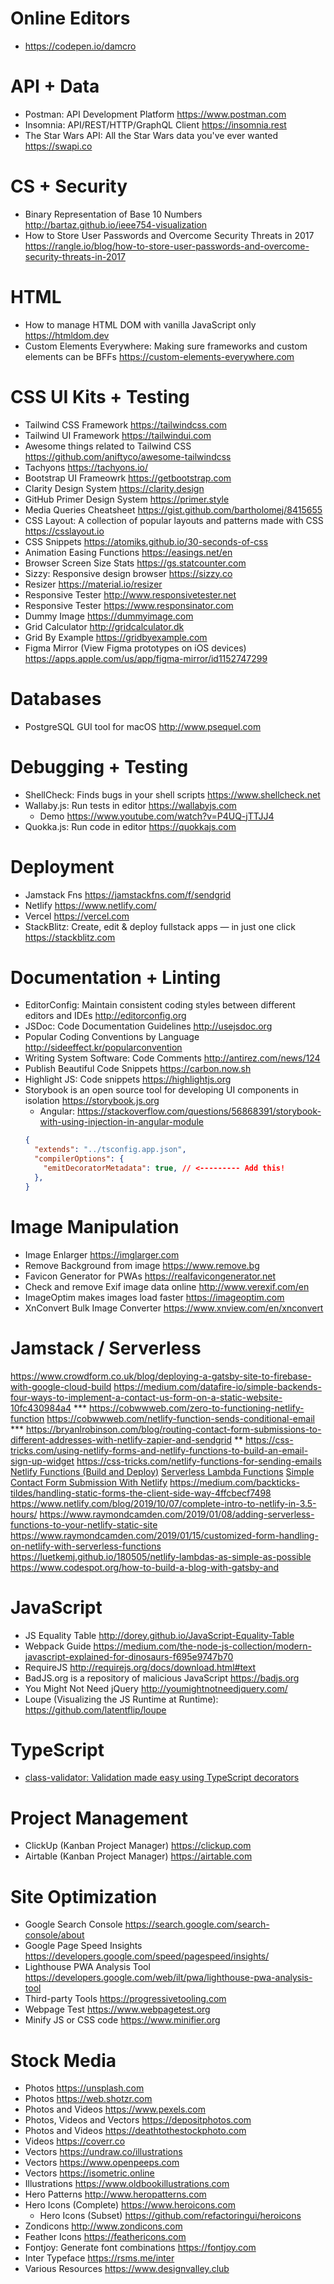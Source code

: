 # Online Editors
* <https://codepen.io/damcro>

# API + Data
* Postman: API Development Platform <https://www.postman.com>
* Insomnia: API/REST/HTTP/GraphQL Client <https://insomnia.rest>
* The Star Wars API: All the Star Wars data you've ever wanted <https://swapi.co>

# CS + Security
* Binary Representation of Base 10 Numbers <http://bartaz.github.io/ieee754-visualization>
* How to Store User Passwords and Overcome Security Threats in 2017 <https://rangle.io/blog/how-to-store-user-passwords-and-overcome-security-threats-in-2017>

# HTML
* How to manage HTML DOM with vanilla JavaScript only <https://htmldom.dev>
* Custom Elements Everywhere: Making sure frameworks and custom elements can be BFFs <https://custom-elements-everywhere.com>

# CSS UI Kits + Testing
* Tailwind CSS Framework <https://tailwindcss.com>
* Tailwind UI Framework <https://tailwindui.com>
* Awesome things related to Tailwind CSS <https://github.com/aniftyco/awesome-tailwindcss>
* Tachyons <https://tachyons.io/>
* Bootstrap UI Frameowrk <https://getbootstrap.com>
* Clarity Design System <https://clarity.design>
* GitHub Primer Design System <https://primer.style>
* Media Queries Cheatsheet <https://gist.github.com/bartholomej/8415655>
* CSS Layout: A collection of popular layouts and patterns made with CSS <https://csslayout.io>
* CSS Snippets <https://atomiks.github.io/30-seconds-of-css>
* Animation Easing Functions <https://easings.net/en>
* Browser Screen Size Stats <https://gs.statcounter.com>
* Sizzy: Responsive design browser <https://sizzy.co>
* Resizer <https://material.io/resizer>
* Responsive Tester <http://www.responsivetester.net>
* Responsive Tester <https://www.responsinator.com>
* Dummy Image <https://dummyimage.com>
* Grid Calculator <http://gridcalculator.dk>
* Grid By Example <https://gridbyexample.com>
* Figma Mirror (View Figma prototypes on iOS devices) <https://apps.apple.com/us/app/figma-mirror/id1152747299>

# Databases
* PostgreSQL GUI tool for macOS <http://www.psequel.com>

# Debugging + Testing
* ShellCheck: Finds bugs in your shell scripts <https://www.shellcheck.net>
* Wallaby.js: Run tests in editor <https://wallabyjs.com>
  * Demo <https://www.youtube.com/watch?v=P4UQ-jTTJJ4>
* Quokka.js: Run code in editor <https://quokkajs.com>

# Deployment
* Jamstack Fns <https://jamstackfns.com/f/sendgrid>
* Netlify <https://www.netlify.com/>
* Vercel <https://vercel.com>
* StackBlitz: Create, edit & deploy fullstack apps — in just one click <https://stackblitz.com>

# Documentation + Linting
* EditorConfig: Maintain consistent coding styles between different editors and IDEs <http://editorconfig.org>
* JSDoc: Code Documentation Guidelines <http://usejsdoc.org>
* Popular Coding Conventions by Language <http://sideeffect.kr/popularconvention>
* Writing System Software: Code Comments <http://antirez.com/news/124>
* Publish Beautiful Code Snippets <https://carbon.now.sh>
* Highlight JS: Code snippets <https://highlightjs.org>
* Storybook is an open source tool for developing UI components in isolation <https://storybook.js.org>
  * Angular: <https://stackoverflow.com/questions/56868391/storybook-with-using-injection-in-angular-module>
  ```json
  {
    "extends": "../tsconfig.app.json",
    "compilerOptions": {
      "emitDecoratorMetadata": true, // <--------- Add this!
    },
  }
  ```

# Image Manipulation
* Image Enlarger <https://imglarger.com>
* Remove Background from image <https://www.remove.bg>
* Favicon Generator for PWAs <https://realfavicongenerator.net>
* Check and remove Exif image data online <http://www.verexif.com/en>
* ImageOptim makes images load faster <https://imageoptim.com>
* XnConvert Bulk Image Converter <https://www.xnview.com/en/xnconvert>

# Jamstack / Serverless
<https://www.crowdform.co.uk/blog/deploying-a-gatsby-site-to-firebase-with-google-cloud-build>
<https://medium.com/datafire-io/simple-backends-four-ways-to-implement-a-contact-us-form-on-a-static-website-10fc430984a4> ***
<https://cobwwweb.com/zero-to-functioning-netlify-function>
<https://cobwwweb.com/netlify-function-sends-conditional-email> ***
<https://bryanlrobinson.com/blog/routing-contact-form-submissions-to-different-addresses-with-netlify-zapier-and-sendgrid> **
<https://css-tricks.com/using-netlify-forms-and-netlify-functions-to-build-an-email-sign-up-widget>
<https://css-tricks.com/netlify-functions-for-sending-emails>
[Netlify Functions (Build and Deploy)](https://www.youtube.com/watch?v=_1qXQM3Mt4Q)
[Serverless Lambda Functions](https://www.youtube.com/watch?v=drJwMlD9Mjo)
[Simple Contact Form Submission With Netlify](https://www.youtube.com/watch?v=6ElQ689HRcY)
<https://medium.com/backticks-tildes/handling-static-forms-the-client-side-way-4ffcbecf7498>
<https://www.netlify.com/blog/2019/10/07/complete-intro-to-netlify-in-3.5-hours/>
<https://www.raymondcamden.com/2019/01/08/adding-serverless-functions-to-your-netlify-static-site>
<https://www.raymondcamden.com/2019/01/15/customized-form-handling-on-netlify-with-serverless-functions>
<https://luetkemj.github.io/180505/netlify-lambdas-as-simple-as-possible>
<https://www.codespot.org/how-to-build-a-blog-with-gatsby-and>

# JavaScript
* JS Equality Table <http://dorey.github.io/JavaScript-Equality-Table>
* Webpack Guide <https://medium.com/the-node-js-collection/modern-javascript-explained-for-dinosaurs-f695e9747b70>
* RequireJS <http://requirejs.org/docs/download.html#text>
* BadJS.org is a repository of malicious JavaScript <https://badjs.org>
* You Might Not Need jQuery <http://youmightnotneedjquery.com/>
* Loupe (Visualizing the JS Runtime at Runtime): <https://github.com/latentflip/loupe>

# TypeScript
* [class-validator: Validation made easy using TypeScript decorators](https://github.com/typestack/class-validator)

# Project Management
* ClickUp (Kanban Project Manager) <https://clickup.com>
* Airtable (Kanban Project Manager) <https://airtable.com>

# Site Optimization
* Google Search Console <https://search.google.com/search-console/about>
* Google Page Speed Insights <https://developers.google.com/speed/pagespeed/insights/>
* Lighthouse PWA Analysis Tool <https://developers.google.com/web/ilt/pwa/lighthouse-pwa-analysis-tool>
* Third-party Tools <https://progressivetooling.com>
* Webpage Test <https://www.webpagetest.org>
* Minify JS or CSS code <https://www.minifier.org>

# Stock Media
* Photos <https://unsplash.com>
* Photos <https://web.shotzr.com>
* Photos and Videos <https://www.pexels.com>
* Photos, Videos and Vectors <https://depositphotos.com>
* Photos and Videos <https://deathtothestockphoto.com>
* Videos <https://coverr.co>
* Vectors <https://undraw.co/illustrations>
* Vectors <https://www.openpeeps.com>
* Vectors <https://isometric.online>
* Illustrations <https://www.oldbookillustrations.com>
* Hero Patterns <http://www.heropatterns.com>
* Hero Icons (Complete) <https://www.heroicons.com>
  * Hero Icons (Subset) <https://github.com/refactoringui/heroicons>
* Zondicons <http://www.zondicons.com>
* Feather Icons <https://feathericons.com>
* Fontjoy: Generate font combinations <https://fontjoy.com>
* Inter Typeface <https://rsms.me/inter>
* Various Resources <https://www.designvalley.club>